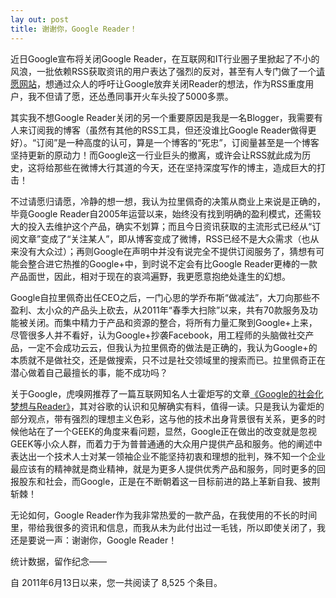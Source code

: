 ```yaml
---
lay out: post
title: 谢谢你，Google Reader！
---
```


近日Google宣布将关闭Google Reader，在互联网和IT行业圈子里掀起了不小的风浪，一批依赖RSS获取资讯的用户表达了强烈的反对，甚至有人专门做了一个[请愿网站](http://keepgooglereader.com/)，想通过众人的呼吁让Google放弃关闭Reader的想法，作为RSS重度用户，我不但请了愿，还怂恿同事开火车头投了5000多票。

其实我不想Google Reader关闭的另一个重要原因是我是一名Blogger，我需要有人来订阅我的博客（虽然有其他的RSS工具，但还没谁比Google Reader做得更好）。“订阅”是一种高度的认可，算是一个博客的“死忠”，订阅量甚至是一个博客坚持更新的原动力！而Google这一行业巨头的撤离，或许会让RSS就此成为历史，这将给那些在微博大行其道的今天，还在坚持深度写作的博主，造成巨大的打击！

不过请愿归请愿，冷静的想一想，我认为拉里佩奇的决策从商业上来说是正确的，毕竟Google Reader自2005年运营以来，始终没有找到明确的盈利模式，还需较大的投入去维护这个产品，确实不划算；而且今日资讯获取的主流形式已经从“订阅文章”变成了“关注某人”，即从博客变成了微博，RSS已经不是大众需求（也从来没有大众过）；再则Google在声明中并没有说完全不提供订阅服务了，猜想有可能会整合进它热推的Google+中，到时说不定会有比Google Reader更棒的一款产品面世，因此，相对于现在的哀鸿遍野，我更愿意抱绝处逢生的幻想。

Google自拉里佩奇出任CEO之后，一门心思的学乔布斯“做减法”，大刀向那些不盈利、太小众的产品头上砍去，从2011年“春季大扫除”以来，共有70款服务及功能被关闭。而集中精力于产品和资源的整合，将所有力量汇聚到Google+上来，尽管很多人并不看好，认为Google+抄袭Facebook，用工程师的头脑做社交产品，一定不会成功云云，但我认为拉里佩奇的做法是正确的，我认为Google+的本质就不是做社交，还是做搜索，只不过是社交领域里的搜索而已。拉里佩奇正在潜心做着自己最擅长的事，能不成功吗？

关于Google，虎嗅网推荐了一篇互联网知名人士霍炬写的文章[《Google的社会化梦想与Reader》](http://blog.devep.net/virushuo/2013/03/19/googlereader.html)，其对谷歌的认识和见解确实有料，值得一读。只是我认为霍炬的部分观点，带有强烈的理想主义色彩，这与他的技术出身背景很有关系，更多的时候他站在了一个GEEK的角度来看问题，显然，Google正在做出的改变就是忽视GEEK等小众人群，而着力于为普普通通的大众用户提供产品和服务。他的阐述中表达出一个技术人士对某一领袖企业不能坚持初衷和理想的批判，殊不知一个企业最应该有的精神就是商业精神，就是为更多人提供优秀产品和服务，同时更多的回报股东和社会，而Google，正是在不断朝着这一目标前进的路上革新自我、披荆斩棘！

无论如何，Google Reader作为我非常热爱的一款产品，在我使用的不长的时间里，带给我很多的资讯和信息，而我从未为此付出过一毛钱，所以即使关闭了，我还是要说一声：谢谢你，Google Reader！

统计数据，留作纪念——

自 2011年6月13日以来，您一共阅读了 8,525 个条目。
